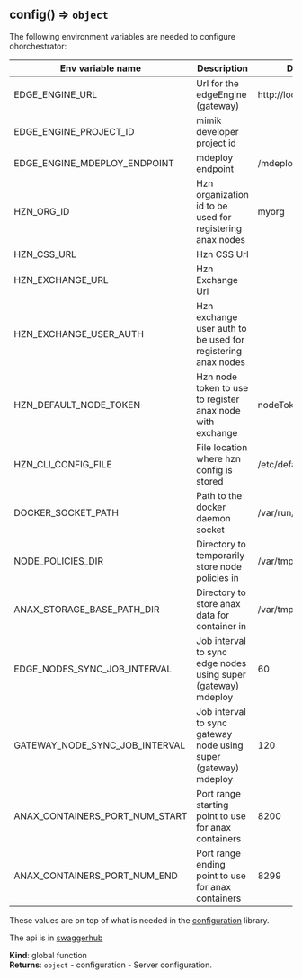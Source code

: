<a name="config"></a>

## config() ⇒ <code>object</code>
The following environment variables are needed to configure ohorchestrator:

| Env variable name | Description | Default | Comments |
| ----------------- | ----------- | ------- | -------- |
| EDGE_ENGINE_URL | Url for the edgeEngine (gateway) | http://localhost:8083 |
| EDGE_ENGINE_PROJECT_ID | mimik developer project id | | should be same for mdeploy
| EDGE_ENGINE_MDEPLOY_ENDPOINT | mdeploy endpoint | /mdeploy/v1 |
| HZN_ORG_ID | Hzn organization id to be used for registering anax nodes | myorg |
| HZN_CSS_URL | Hzn CSS Url | | example: http://192.168.1.77:9443
| HZN_EXCHANGE_URL | Hzn Exchange Url | | example: http://192.168.1.77:3090/v1/
| HZN_EXCHANGE_USER_AUTH | Hzn exchange user auth to be used for registering anax nodes | | example: admin:password
| HZN_DEFAULT_NODE_TOKEN | Hzn node token to use to register anax node with exchange | nodeToken | default nodeId is first 6 chars of edge nodeId. So node auth will be nodeId:nodeToken
| HZN_CLI_CONFIG_FILE | File location where hzn config is stored | /etc/default/horizon | example file content: HZN_EXCHANGE_URL=http://192.168.1.77:3090/v1/\nHZN_FSS_CSSURL=http://192.168.1.77:9443\n
| DOCKER_SOCKET_PATH | Path to the docker daemon socket | /var/run/docker.sock |
| NODE_POLICIES_DIR | Directory to temporarily store node policies in | /var/tmp/oh/policies |
| ANAX_STORAGE_BASE_PATH_DIR | Directory to store anax data for container in | /var/tmp/oh/storage |
| EDGE_NODES_SYNC_JOB_INTERVAL | Job interval to sync edge nodes using super (gateway) mdeploy | 60 |
| GATEWAY_NODE_SYNC_JOB_INTERVAL | Job interval to sync gateway node using super (gateway) mdeploy | 120 |
| ANAX_CONTAINERS_PORT_NUM_START | Port range starting point to use for anax containers | 8200 |
| ANAX_CONTAINERS_PORT_NUM_END | Port range ending point to use for anax containers | 8299 |

These values are on top of what is needed in the [configuration](https://bitbucket.org/mimiktech/configuration) library.

The api is in [swaggerhub](https://app.swaggerhub.com/apis/mimik/ohorchestrator)

**Kind**: global function  
**Returns**: <code>object</code> - configuration - Server configuration.  
